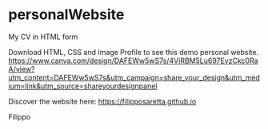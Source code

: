 # personalWebsite
My CV in HTML form

Download HTML, CSS and Image Profile to see this demo personal website.
https://www.canva.com/design/DAFEWw5wS7s/4VjRBM5Lu697EvzCkc0RaA/view?utm_content=DAFEWw5wS7s&utm_campaign=share_your_design&utm_medium=link&utm_source=shareyourdesignpanel

Discover the website here: https://filipposaretta.github.io

Filippo
